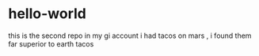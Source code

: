 # hello-world
this is the second repo in my gi account
i had tacos on mars , i found them far superior to earth tacos
